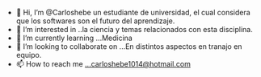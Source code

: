 - 👋 Hi, I’m @Carloshebe un estudiante de universidad, el cual considera que los softwares son el futuro del aprendizaje.
- 👀 I’m interested in ..la ciencia y temas relacionados con esta disciplina.
- 🌱 I’m currently learning ...Medicina
- 💞️ I’m looking to collaborate on ...En distintos aspectos en tranajo en equipo.
- 📫 How to reach me ...carloshebe1014@hotmail.com
<!---
Carloshebe/Carloshebe is a ✨ special ✨ repository because its `README.md` (this file) appears on your GitHub profile.
You can click the Preview link to take a look at your changes.
--->
